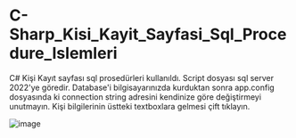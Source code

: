 # C-Sharp_Kisi_Kayit_Sayfasi_Sql_Procedure_Islemleri
C# Kişi Kayıt sayfası sql prosedürleri kullanıldı.
Script dosyası sql server 2022'ye göredir.
Database'i bilgisayarınızda kurduktan sonra app.config dosyasında ki connection string adresini kendinize göre
değiştirmeyi unutmayın. Kişi bilgilerinin üstteki textboxlara gelmesi çift tıklayın.


![image](https://github.com/illkkeerr/C-Sharp_Kisi_Kayit_Sayfasi_Sql_Procedure_Islemleri/assets/129404140/6ab846ba-d1e2-4575-80a2-2755a8533e62)


